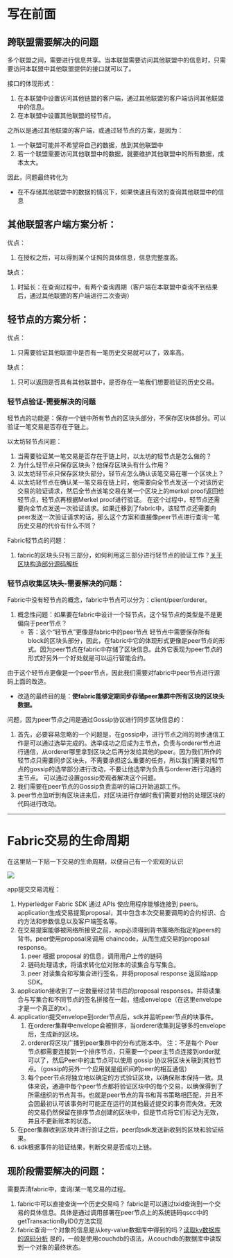 # 写在前面

## 跨联盟需要解决的问题

多个联盟之间，需要进行信息共享。当本联盟需要访问其他联盟中的信息时，只需要访问本联盟中其他联盟提供的接口就可以了。

接口的体现形式：

1. 在本联盟中设置访问其他链盟的客户端，通过其他联盟的客户端访问其他联盟中的信息。
2. 在本联盟中设置其他联盟的轻节点。



之所以是通过其他联盟的客户端，或通过轻节点的方案，是因为：

1. 一个联盟可能并不希望将自己的数据，放到其他联盟中
2. 若一个联盟需要访问其他联盟中的数据，就要维护其他联盟中的所有数据，成本太大。



因此，问题最终转化为

* 在不存储其他联盟中的数据的情况下，如果快速且有效的查询其他联盟中的信息



## 其他联盟客户端方案分析：

优点：

1. 在授权之后，可以得到某个证照的具体信息，信息完整度高。

缺点：

1. 时延长：在查询过程中，有两个查询周期（客户端在本联盟中查询不到结果后，通过其他联盟的客户端进行二次查询）

## 轻节点的方案分析：

优点：

1. 只需要验证其他联盟中是否有一笔历史交易就可以了，效率高。

缺点：

1. 只可以返回是否具有其他联盟中，是否存在一笔我们想要验证的历史交易。

### 轻节点验证-需要解决的问题

轻节点的功能是：保存一个链中所有节点的区块头部分，不保存区块体部分。可以验证一笔交易是否存在于链上。

以太坊轻节点问题：

1. 当需要验证某一笔交易是否存在于链上时，以太坊的轻节点是怎么做的？
2. 为什么轻节点只保存区块头？他保存区块头有什么作用？
3. 以太坊轻节点只保存区块头部分，轻节点怎么确认该笔交易在哪一个区块上？
4. 以太坊轻节点在确认某一笔交易在链上时，他需要向全节点发送一个对该历史交易的验证请求，然后全节点该笔交易在某一个区块上的merkel proof返回给轻节点，轻节点再根据Merkel proof进行验证。
   在这个过程中，轻节点还需要向全节点发送一次验证请求。如果迁移到了fabric中，该轻节点还需要向peer发送一次验证请求的话，那么这个方案和直接像peer节点进行查询一笔历史交易的代价有什么不同？



Fabric轻节点的问题：

1. fabric的区块头只有三部分，如何利用这三部分进行轻节点的验证工作？[关于区块构造部分源码解析](./1-BlockStructure.md)

### 轻节点收集区块头-需要解决的问题：

Fabric中没有轻节点的概念，fabric中节点可以分为：client/peer/orderer。

1. 概念性问题：如果要在fabric中设计一个轻节点，这个轻节点的类型是不是更偏向于peer节点？
   - 答：这个“轻节点”更像是fabric中的peer节点
     轻节点中需要保存所有block的区块头部分，因此，在fabric中它的体现形式更像是peer节点的形式。因为peer节点在fabric中存储了区块信息。此外它表现为peer节点的形式好另外一个好处就是可以运行智能合约。

由于这个轻节点更像是一个peer节点，因此我们需要对fabric中peer节点进行源码上面的改造。

- 改造的最终目的是：**使fabric能够定期同步存储peer集群中所有区块的区块头数据。**



问题，因为peer节点之间是通过Gossip协议进行同步区块信息的：

1. 首先，必要容易忽略的一个问题是，在gossip中，进行节点之间的同步通信工作是可以通过选举完成的。选举成功之后成为主节点，负责与orderer节点进行通信，从orderer哪里拿到区块之后再分发给其他的peer。因为我们所作的轻节点只需要同步区块头，不需要承担这么重要的任务，所以我们需要对轻节点的gossip的选举部分进行改动，不要让他选举为负责与orderer进行沟通的主节点。
   可以通过设置gossip旁观者解决这个问题。
2. 我们需要在peer节点的Gossip负责监听的端口开始追踪工作。
3. peer节点监听到有区块进来后，对区块进行存储时我们需要对他的处理区块的代码进行改动。

---

# Fabric交易的生命周期

在这里贴一下贴一下交易的生命周期，以便自己有一个宏观的认识

![](F:/Rain/Post-Graduate/区块链/fabric2-doc-learn/images/peers-app.png)

app提交交易流程：

1. Hyperledger Fabric SDK 通过 APIs 使应用程序能够连接到 peers。
   application生成交易提案proposal，其中包含本次交易要调用的合约标识、合约方法和参数信息以及客户端签名等。
2. 在交易提案能够被网络所接受之前，app必须得到背书策略所指定的peers的背书。peer使用proposal来调用 chaincode，从而生成交易的proposal response。
   1. peer 根据 proposal 的信息，调用用户上传的链码
   2. 链码处理请求，将请求转化位对账本的读集合与写集合。
   3. peer 对读集合和写集合进行签名，并将proposal response 返回给app SDK。
3. application接收到了一定数量经过背书后的proposal responses，并将读集合与写集合和不同节点的签名拼接在一起，组成envelope（在这里envelope才是一个真正的tx）。
4. application提交envelope到order节点后，sdk并监听peer节点的块事件。
   1. 在orderer集群中envelope会被排序，当orderer收集到足够多的envelope后，生成新的区块。
   2. orderer将区块广播到peer集群中的分布式账本中。
      注：不是每个 Peer 节点都需要连接到一个排序节点，只需要一个peer主节点连接到order就可以了，然后Peer中的主节点可以使用 gossip 协议将区块关联到其他节点。（gossip的另外一个应用就是组织间的peer的相互通信）
   3. 每个peer节点将独立地以确定的方式验证区块，以确保账本保持一致。具体来说，通道中每个peer节点都将验证区块中的每个交易，以确保得到了所需组织的节点背书，也就是peer节点的背书和背书策略相匹配，并且不会因最初认可该事务时可能正在运行的其他最近提交的事务而失效。无效的交易仍然保留在排序节点创建的区块中，但是节点将它们标记为无效，并且不更新账本的状态。
5. 在peer集群收到区块并进行验证之后，peer向sdk发送新收到的区块和验证结果。
6. sdk根据事件的验证结果，判断交易是否成功上链。

## 现阶段需要解决的问题：

需要弄清fabric中，查询/某一笔交易的过程。

1. fabric中可以直接查询一个历史交易吗？
   fabric是可以通过txid查询到一个交易的具体信息。具体是通过调用部署在peer节点上的系统链码qscc中的getTransactionByID()方法实现
2. fabric查询一个对象的信息是从key-value数据库中得到的吗？[读取kv数据库的源码分析](./2-ReadKV.md)
   是的，一般是使用couchdb的语法，从couchdb的数据库中读取到一个对象的最终状态。

